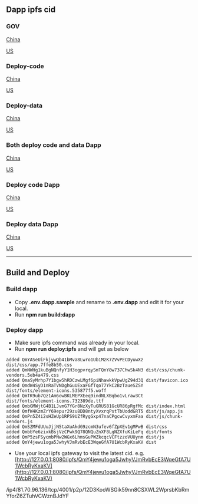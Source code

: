 ## Dapp ipfs cid

### GOV
[China](http://81.70.96.136:8080/ipfs/QmYomGTySX9QB78Zsiqn8pGcQNG87ST48hwaGiu9itUT7S)

[US](http://159.203.170.228:8080/ipfs/QmYomGTySX9QB78Zsiqn8pGcQNG87ST48hwaGiu9itUT7S)

### Deploy-code
[China](http://81.70.96.136:8080/ipfs/QmNhF9cijRWMkoGuQ4YWac5y19sLV4sE21Mjf9TBTAxya4)

[US](http://159.203.170.228:8080/ipfs/QmNhF9cijRWMkoGuQ4YWac5y19sLV4sE21Mjf9TBTAxya4)

### Deploy-data
[China](http://81.70.96.136:8080/ipfs/QmRt6VjBDM6AR3neWDTddBJ4gFj9u1j68kf5WpHeaaau2k)

[US](http://159.203.170.228:8080/ipfs/QmRt6VjBDM6AR3neWDTddBJ4gFj9u1j68kf5WpHeaaau2k)

### Both deploy code and data Dapp
[China](http://81.70.96.136:8080/ipfs/QmT5bPeA3CGjKHG1uwRD8WdbeQNrdCc49QC2mcPGPobsHz)

[US](http://159.203.170.228:8080/ipfs/QmT5bPeA3CGjKHG1uwRD8WdbeQNrdCc49QC2mcPGPobsHz)

### Deploy code Dapp
[China](http://81.70.96.136:8080/ipfs/QmXrFHLHrpRXAJ5m9iHzBz36xEYbwHfJ5wrnDfMZmiYPHm)

[US](http://159.203.170.228:8080/ipfs/QmTAkCtBHzukXVptpVUpuJXw1hN17dwYuLFstaMV66dYZS)

### Deploy data Dapp
[China](http://81.70.96.136:8080/ipfs/QmWhjP45x7N76nLaCRUdB4MDFL7DMX7KGrAU2hFxgG3vJm)

[US](http://159.203.170.228:8080/ipfs/QmWhjP45x7N76nLaCRUdB4MDFL7DMX7KGrAU2hFxgG3vJm)

-------



## Build and Deploy

### Build dapp
* Copy **.env.dapp.sample** and rename to **.env.dapp** and edit it for your local.
* Run **npm run build:dapp**

### Deploy dapp
* Make sure ipfs command was already in your local.
* Run **npm run deploy:ipfs** and will get as below

```
added QmYASeUiFkjywQb41bMva8Lwro1Ub1MzK7ZVvPECDyuwXz dist/css/app.7ffe8b50.css
added QmNWHg1kuBgNQnfyY1H3ogpvrqySmTQnY8w737ChwSk4N3 dist/css/chunk-vendors.5eb4a479.css
added QmaSyMrhp7Y1bgw5hRDCzwLMgf6piNhawkkVpwUgZ94d3Q dist/favicon.ico
added QmdW4SyD1nRaTVNDghGuUExaFGfTqo77YkC2BzTaueSZSY dist/fonts/element-icons.535877f5.woff
added QmTK9ub7Qz1Am6owBKLMEPXEeq9indNLXBqbo1vLraw3Ct dist/fonts/element-icons.732389de.ttf
added QmbGMWjtG4B1LJvmG7YGr8NzXyTuGRUS81GcUR86pRgfMc dist/index.html
added QmfW4KzmZrY69epur29zu8DD8ntyXvxrqPstTbUoddGRT5 dist/js/app.js
added QmPn5Z4i2sHZeUp1RPS9UZfRygGxp47naCPgcwCvyxmFaa dist/js/chunk-vendors.js
added QmSZMFdUUuJjjN5taXuAkdG9zcmN3ufev6fZpXEv1gMPwB dist/css
added QmbbYe6zixkBsjVzCPwk9Q78QNQuZnXF8LgNZXfuKiLeFq dist/fonts
added QmP5zsFSycmbPNw2WGx6LhmsGuPWZkcqcVCFtzzoVUUynm dist/js
added QmY4jewu1oga5JwhyVJmRvbEcE3WqeGfA7U1WcbRyKxaKV dist
```

* Use your local ipfs gateway to visit the latest cid.
e.g. [http://127.0.0.1:8080/ipfs/QmY4jewu1oga5JwhyVJmRvbEcE3WqeGfA7U1WcbRyKxaKV](http://127.0.0.1:8080/ipfs/QmY4jewu1oga5JwhyVJmRvbEcE3WqeGfA7U1WcbRyKxaKV)

/ip4/81.70.96.136/tcp/4001/p2p/12D3KooWSGik59nn8CSXWL2WprsbKbRmYforZ6ZTuhVCWznBJdYF
